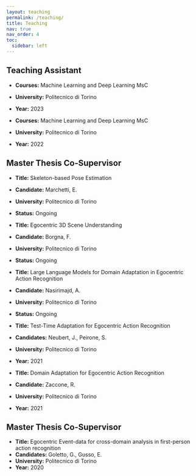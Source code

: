 ```yaml
---
layout: teaching
permalink: /teaching/
title: Teaching
nav: true
nav_order: 4
toc:
  sidebar: left
---
```


## Teaching Assistant
- **Courses:** Machine Learning and Deep Learning MsC
- **University:** Politecnico di Torino
- **Year:** 2023

- **Courses:** Machine Learning and Deep Learning MsC
- **University:** Politecnico di Torino
- **Year:** 2022

  
## Master Thesis Co-Supervisor
- **Title:** Skeleton-based Pose Estimation
- **Candidate:** Marchetti, E.
- **University:** Politecnico di Torino
- **Status:** Ongoing

- **Title:** Egocentric 3D Scene Understanding
- **Candidate:** Borgna, F.
- **University:** Politecnico di Torino
- **Status:** Ongoing

- **Title:** Large Language Models for Domain Adaptation in Egocentric Action Recognition
- **Candidate:** Nasirimajd, A.
- **University:** Politecnico di Torino
- **Status:** Ongoing

<!-- Uncomment the following lines if applicable -->
<!-- ## Master Thesis Co-Supervisor -->
<!-- - **Title:** Pseudo-label Techniques for Domain Adaptation -->
<!-- - **Candidate:** Guerrier, R. -->
<!-- - **University:** University of Bristol -->
<!-- - **Year:** 2023 -->



- **Title:** Test-Time Adaptation for Egocentric Action Recognition
- **Candidates:** Neubert, J., Peirone, S.
- **University:** Politecnico di Torino
- **Year:** 2021

- **Title:** Domain Adaptation for Egocentric Action Recognition
- **Candidate:** Zaccone, R.
- **University:** Politecnico di Torino
- **Year:** 2021

## Master Thesis Co-Supervisor
- **Title:** Egocentric Event-data for cross-domain analysis in first-person action recognition
- **Candidates:** Goletto, G., Gusso, E.
- **University:** Politecnico di Torino
- **Year:** 2020
